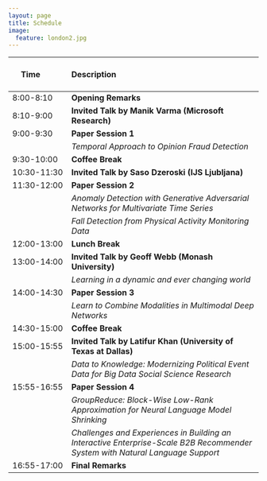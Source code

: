 ```yaml
---
layout: page
title: Schedule
image:
  feature: london2.jpg
---
```

<!-- Preliminary schedule:
Coming soon...


More details to be announced

Start Time: 8am  
Coffee breaks at 10:00am-10:30am and 3:00pm-3:30pm  
Lunch 12-1pm  
End time: 5pm 

-->

| &nbsp; &nbsp; &nbsp; &nbsp; &nbsp; &nbsp; &nbsp; &nbsp; &nbsp; &nbsp; &nbsp;  &nbsp; &nbsp; &nbsp;  Time &nbsp;&nbsp; &nbsp; &nbsp; &nbsp; &nbsp; &nbsp; | Description |
| :---  | :---  |
| 8:00-8:10 | **Opening Remarks** |
| 8:10-9:00 | **Invited Talk by Manik Varma (Microsoft Research)**  |
| 9:00-9:30  | **Paper Session 1** |
|               | *Temporal Approach to Opinion Fraud Detection*  |
| 9:30-10:00 | **Coffee Break** |
| 10:30-11:30 | **Invited Talk by Saso Dzeroski (IJS Ljubljana)** |
| 11:30-12:00 | **Paper Session 2** |
|               | *Anomaly Detection with Generative Adversarial Networks for Multivariate Time Series*  |
|               | *Fall Detection from Physical Activity Monitoring Data*	 |
| 12:00-13:00 | **Lunch Break** |
| 13:00-14:00 | **Invited Talk by Geoff Webb (Monash University)** | 
| |*Learning in a dynamic and ever changing world* |
| 14:00-14:30 | **Paper Session 3** |
|               | *Learn to Combine Modalities in Multimodal Deep Networks* |
| 14:30-15:00 | **Coffee Break** |
| 15:00-15:55 | **Invited Talk by Latifur Khan (University of Texas at Dallas)** | 
| | *Data to Knowledge: Modernizing Political Event Data for Big Data Social Science Research* |
| 15:55-16:55 | **Paper Session 4** |
|               | *GroupReduce: Block-Wise Low-Rank Approximation for Neural Language Model Shrinking* |
|               | *Challenges and Experiences in Building an Interactive Enterprise-Scale B2B Recommender System with Natural Language Support* |
| 16:55-17:00 | **Final Remarks** |




